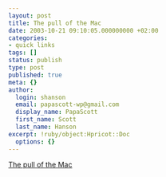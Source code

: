```yaml
---
layout: post
title: The pull of the Mac
date: 2003-10-21 09:10:05.000000000 +02:00
categories:
- quick links
tags: []
status: publish
type: post
published: true
meta: {}
author:
  login: shanson
  email: papascott-wp@gmail.com
  display_name: PapaScott
  first_name: Scott
  last_name: Hanson
excerpt: !ruby/object:Hpricot::Doc
  options: {}
---
```

<p><a title="Apple is evil.... but Macs are so cool!" href="http://www.kryogenix.org/days/561.html">The pull of the Mac</a></p>
